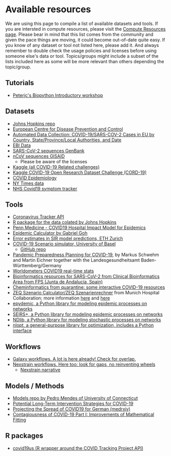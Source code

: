 # Available resources

We are using this page to compile a list of available datasets and tools. If you are intersted in compute resources, please visit the [Compute Resources page](https://github.com/virtual-biohackathons/covid-19-bh20/blob/master/compute_resources.md). Please bear in mind that this list comes from the community and given the pace things are moving, it could become out-of-date quite easy. If you know of any dataset or tool not listed here, please add it. And always remember to double check the usage policies and licenses before using someone else's data or tool. Topics/groups might include a subset of the lists included here as some will be more relevant than others depending the topic/group.

## Tutorials
- [Peterjc's Biopython Introductory workshop](https://github.com/peterjc/biopython_workshop)

## Datasets 
- [Johns Hopkins repo](https://github.com/CSSEGISandData/COVID-19/tree/master/who_covid_19_situation_reports)
- [European Centre for Disease Prevention and Control](https://www.ecdc.europa.eu/en/publications-data/download-todays-data-geographic-distribution-covid-19-cases-worldwide)
- [Automated Data Collection: COVID-19/SARS-COV-2 Cases in EU by Country, State/Province/Local Authorities, and Date](https://github.com/covid19-eu-zh/covid19-eu-data)
- [EBI Data](https://www.ebi.ac.uk/ena/pathogens/covid-19)
- [SARS-CoV-2 sequences GenBank](https://www.ncbi.nlm.nih.gov/genbank/sars-cov-2-seqs/)
- [nCoV sequences GISAID](https://www.gisaid.org/epiflu-applications/next-hcov-19-app/)
  - Please be aware of the licenses
- [Kaggle (all COVID-19 Related challenges)](https://www.kaggle.com/covid19)
- [Kaggle COVID-19 Open Research Dataset Challenge (CORD-19)](https://www.kaggle.com/allen-institute-for-ai/CORD-19-research-challenge#019ede0c6f1c02b64dea8e05e3bc8c7cb5811fae.json)
- [COVID Epidemiology](https://covid19.fyi/#/)  
- [NY Times data](https://github.com/nytimes/covid-19-data)
- [NHS Covid19 symptom tracker](https://covid.joinzoe.com/)


## Tools
- [Coronavirus Tracker API](https://github.com/ExpDev07/coronavirus-tracker-api)
- [R package for the data colated by Johns Hopkins](https://github.com/rOpenStats/COVID19)
- [Penn Medicine - COVID19 Hospital Impact Model for Epidemics](https://penn-chime.phl.io/)
- [Epidemic Calculator by Gabriel Goh](https://gabgoh.github.io/COVID/)
- [Error estimates in SIR model predictions, ETH Zurich](https://cse-lab.ethz.ch/coronavirus/)
- [COVID-19 Scenario simulator, University of Basel](https://neherlab.org/covid19/)
  - [GitHub repo](https://github.com/neherlab/covid19_scenarios)
- [Pandemic Preparedness Planning for COVID-19](http://covidsim.de/), by Markus Schwehm and Martin Eichner together with the Landesgesundheitsamt Baden-Württemberg/Germany
- [Worldometers COVID19 real-time stats](https://www.worldometers.info/coronavirus/)
- [Bioinformatics resources for SARS-CoV-2 from Clinical Bioinformatics Area from FPS (Junta de Andalucía, Spain)](http://www.clinbioinfosspa.es/CovidResources)
- [Cheminformatics from quarantine: some interactive COVID-19 resources](https://cheminf20.org/2020/03/28/cheminformatics-from-quarantine-some-interactive-covid-19-resources/)
- [ZEQ Szenario Calculator/ZEQ Szenarienrechner](https://www.zeq.de/fileadmin/Medien/Bilder/Grafiken/COVID/ZEQ-COVID19-Szenariorechner_Version_2.2_30.03.2020.xlsx) from Munich Hospital Collaboration; more information [here](https://www.zeq.de/unternehmen/aktuelles/newsdetails/article/zeq-covid19-szenariorechner-zum-betten-und-personalbedarf-verfuegbar.html) and [here](https://www.zeq.de/covid-19/corona-virus-covid-19/covid-19-szenariorechner.html)
- [epydemic, a Python library for modeling epidemic processes on networks](https://github.com/simoninireland/epydemic)
- [SEIRS+, a Python library for modeling epidemic processes on networks](https://github.com/ryansmcgee/seirsplus)
- [NDlib, a Python library for modeling stochastic processes on networks](https://github.com/GiulioRossetti/ndlib)
- [nlopt, a general-purpose library for optimization, includes a Python interface](https://nlopt.readthedocs.io/)

## Workflows
- [Galaxy workflows. A lot is here already! Check for overlap.](https://covid19.galaxyproject.org/genomics/)
- [Nexstrain workflows. Here too: look for gaps, no reinventing wheels](https://github.com/nextstrain/ncov/blob/master/DEV_DOCS.md)
   - [Nexstrain narrative](https://nextstrain.org/ncov)


## Models / Methods

- [Models repo by Pedro Mendes of University of Connecticut](https://github.com/pmendes/COVID19)
- [Potential Long-Term Intervention Strategies for COVID-19](https://covid-measures.github.io/)
- [Projecting the Spread of COVID19 for German (medrxiv)](https://www.medrxiv.org/content/10.1101/2020.03.26.20044214v1)
- [Contagiousness of COVID-19 Part I: Improvements of Mathematical Fitting](https://www.r-bloggers.com/contagiousness-of-covid-19-part-i-improvements-of-mathematical-fitting-guest-post/)


## R packages
- [covid19us (R wrapper around the COVID Tracking Project API)](https://github.com/aedobbyn/covid19us)
